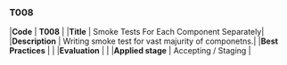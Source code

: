 ### T008

|**Code**           | **T008** |
|**Title**          | Smoke Tests For Each Component Separately|
|**Description**    | Writing smoke test for vast majurity of componetns.|
|**Best Practices** | |
|**Evaluation**     | |
|**Applied stage**  | Accepting / Staging |
